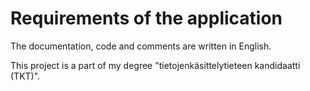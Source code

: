 # Requirements of the application

The documentation, code and comments are written in English. 

This project is a part of my degree "tietojenkäsittelytieteen kandidaatti (TKT)".  
